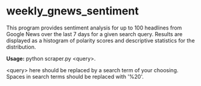 # weekly_gnews_sentiment

This program provides sentiment analysis for up to 100 headlines from Google News over
the last 7 days for a given search query. Results are displayed as a histogram of polarity
scores and descriptive statistics for the distribution.

**Usage:** python scraper.py \<query\>.


\<query\> here should be replaced by a search term of your choosing. Spaces in search terms
should be replaced with '%20'.